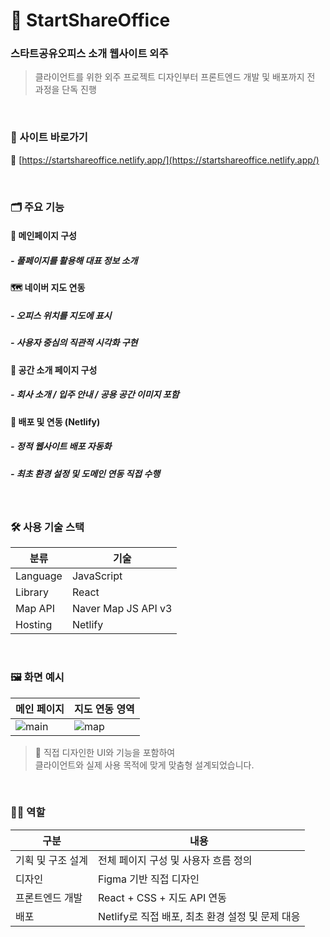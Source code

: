 # 🏢 StartShareOffice
### 스타트공유오피스 소개 웹사이트 외주

> 클라이언트를 위한 외주 프로젝트
> 디자인부터 프론트엔드 개발 및 배포까지 전 과정을 단독 진행

<br>

### 👀 사이트 바로가기

🔗 [https://startshareoffice.netlify.app/](https://startshareoffice.netlify.app/)

<br>

### 🗂️ 주요 기능

#### 📍 메인페이지 구성
##### - 풀페이지를 활용해 대표 정보 소개 

#### 🗺️ 네이버 지도 연동
##### - 오피스 위치를 지도에 표시  
##### - 사용자 중심의 직관적 시각화 구현

#### 🏢 공간 소개 페이지 구성
##### - 회사 소개 / 입주 안내 / 공용 공간 이미지 포함

#### 🧩 배포 및 연동 (Netlify)
##### - 정적 웹사이트 배포 자동화  
##### - 최초 환경 설정 및 도메인 연동 직접 수행

<br>

### 🛠 사용 기술 스택

| 분류 | 기술 |
|------|------|
| Language | JavaScript |
| Library | React |
| Map API | Naver Map JS API v3 |
| Hosting | Netlify |

<br>

### 🖼️ 화면 예시

| 메인 페이지 | 지도 연동 영역 |
|-------------|----------------|
| ![main](https://github.com/user-attachments/assets/cc4357b4-580e-4f93-99af-80e382ce8bd2) | ![map](https://github.com/user-attachments/assets/bd894522-ec83-48ab-bc50-187ddfb8a88a) |

> 💬 직접 디자인한 UI와 기능을 포함하여  
> 클라이언트와 실제 사용 목적에 맞게 맞춤형 설계되었습니다.

<br>

### 🙋‍♀️ 역할

| 구분 | 내용 |
|------|------|
| 기획 및 구조 설계 | 전체 페이지 구성 및 사용자 흐름 정의 |
| 디자인 | Figma 기반 직접 디자인 |
| 프론트엔드 개발 | React + CSS + 지도 API 연동 |
| 배포 | Netlify로 직접 배포, 최초 환경 설정 및 문제 대응 |

